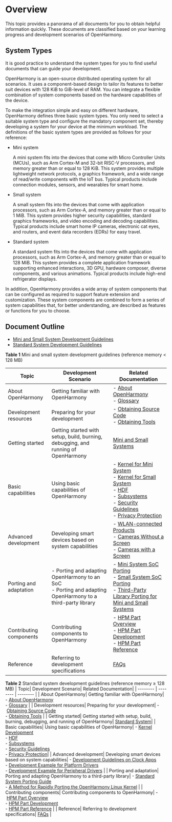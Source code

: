 # Overview<a name="ZH-CN_TOPIC_0000001152533331"></a>

This topic provides a panorama of all documents for you to obtain helpful information quickly. These documents are classified based on your learning progress and development scenarios of OpenHarmony.

## System Types<a name="section767218232110"></a>

It is good practice to understand the system types for you to find useful documents that can guide your development.

OpenHarmony is an open-source distributed operating system for all scenarios. It uses a component-based design to tailor its features to better suit devices with 128 KiB to GiB-level of RAM. You can integrate a flexible combination of system components based on the hardware capabilities of the device.

To make the integration simple and easy on different hardware, OpenHarmony defines three basic system types. You only need to select a suitable system type and configure the mandatory component set, thereby developing a system for your device at the minimum workload. The definitions of the basic system types are provided as follows for your reference:

-   Mini system

    A mini system fits into the devices that come with Micro Controller Units (MCUs), such as Arm Cortex-M and 32-bit RISC-V processors, and memory greater than or equal to 128 KiB. This system provides multiple lightweight network protocols, a graphics framework, and a wide range of read/write components with the IoT bus. Typical products include connection modules, sensors, and wearables for smart home.

-   Small system

    A small system fits into the devices that come with application processors, such as Arm Cortex-A, and memory greater than or equal to 1 MiB. This system provides higher security capabilities, standard graphics frameworks, and video encoding and decoding capabilities. Typical products include smart home IP cameras, electronic cat eyes, and routers, and event data recorders (EDRs) for easy travel.

-   Standard system

    A standard system fits into the devices that come with application processors, such as Arm Cortex-A, and memory greater than or equal to 128 MiB. This system provides a complete application framework supporting enhanced interactions, 3D GPU, hardware composer, diverse components, and various animations. Typical products include high-end refrigerator displays.


In addition, OpenHarmony provides a wide array of system components that can be configured as required to support feature extension and customization. These system components are combined to form a series of system capabilities that, for better understanding, are described as features or functions for you to choose.

## Document Outline<a name="section19810171681218"></a>

-   [Mini and Small System Development Guidelines](#table3762949121211)
-   [Standard System Development Guidelines](#table17667535516)

**Table 1** Mini and small system development guidelines (reference memory < 128 MB)

| Topic| Development Scenario| Related Documentation|
| -------- | -------- | -------- |
| About OpenHarmony| Getting familiar with OpenHarmony| -&nbsp;[About OpenHarmony](https://gitee.com/openharmony)<br>-&nbsp;[Glossary](../glossary.md) |
| Development resources| Preparing for your development| -&nbsp;[Obtaining Source Code](get-code/sourcecode-acquire.md)<br>-&nbsp;[Obtaining Tools](get-code/gettools-acquire.md) |
| Getting started| Getting started with setup, build, burning, debugging, and running of OpenHarmony| [Mini and Small Systems](quickstart/quickstart-lite.md)|
| Basic capabilities| Using basic capabilities of OpenHarmony| -&nbsp;[Kernel for Mini System](kernel/kernel-mini-overview.md)<br>-&nbsp;[Kernel for Small System](kernel/kernel-small-overview.md)<br>-&nbsp;[HDF](driver/driver-hdf-overview.md)<br>-&nbsp;[Subsystems](subsystems/subsys-build-mini-lite.md)<br>-&nbsp;[Security Guidelines](security/security-guidelines-overall.md)<br>-&nbsp;[Privacy Protection](security/security-privacy-protection.md)|
| Advanced development| Developing smart devices based on system capabilities| -&nbsp;[WLAN-connected Products](guide/device-wlan-led-control.md)<br>-&nbsp;[Cameras Without a Screen](guide/device-iotcamera-control-overview.md)<br>-&nbsp;[Cameras with a Screen](guide/device-camera-control-overview.md) |
| Porting and adaptation| -&nbsp;Porting and adapting OpenHarmony to an SoC<br>-&nbsp;Porting and adapting OpenHarmony to a third-party library| -&nbsp;[Mini System SoC Porting](porting/oem_transplant_chip_prepare_knows.md)<br>-&nbsp;[Small System SoC Porting](porting/porting-smallchip-prepare-needs.md)<br>-&nbsp;[Third-Party Library Porting for Mini and Small Systems](porting/porting-thirdparty-overview.md) |
| Contributing components| Contributing components to OpenHarmony| -&nbsp;[HPM Part Overview](hpm-part/hpm-part-about.md)<br>-&nbsp;[HPM Part Development](hpm-part/hpm-part-development.md)<br>-&nbsp;[HPM Part Reference](hpm-part/hpm-part-reference.md) |
| Reference| Referring to development specifications| [FAQs](faqs/faqs-overview.md) |


**Table 2** Standard system development guidelines (reference memory ≥ 128 MB)
| Topic| Development Scenario| Related Documentation|
| -------- | -------- | -------- |
| About OpenHarmony| Getting familiar with OpenHarmony| -&nbsp;[About OpenHarmony](https://gitee.com/openharmony)<br>-&nbsp;[Glossary](../glossary.md) |
| Development resources| Preparing for your development| -&nbsp;[Obtaining Source Code](get-code/sourcecode-acquire.md)<br>-&nbsp;[Obtaining Tools](get-code/gettools-acquire.md) |
| Getting started| Getting started with setup, build, burning, debugging, and running of OpenHarmony| [Standard System](quick-start/)|
| Basic capabilities| Using basic capabilities of OpenHarmony| -&nbsp;[Kernel Development](kernel/kernel-standard.md)<br>-&nbsp;[HDF](driver/driver-hdf-overview.md)<br>-&nbsp;[Subsystems](subsystems/subsys-build-standard-large.md)<br>-&nbsp;[Security Guidelines](security/security-guidelines-overall.md)<br>-&nbsp;[Privacy Protection](security/security-privacy-protection.md)|
| Advanced development| Developing smart devices based on system capabilities| -&nbsp;[Development Guidelines on Clock Apps](guide/device-clock-guide.md)<br>-&nbsp;[Development Example for Platform Drivers](guide/device-driver-demo.md)<br>-&nbsp;[Development Example for Peripheral Drivers](guide/device-outerdriver-demo.md) |
| Porting and adaptation| Porting and adapting OpenHarmony to a third-party library| -&nbsp;[Standard System Porting Guide](porting/standard-system-porting-guide.md)<br>-&nbsp;[A Method for Rapidly Porting the OpenHarmony Linux Kernel](porting/porting-linux-kernel.md) |
| Contributing components| Contributing components to OpenHarmony| -&nbsp;[HPM Part Overview](hpm-part/hpm-part-about.md)<br>-&nbsp;[HPM Part Development](hpm-part/hpm-part-development.md)<br>-&nbsp;[HPM Part Reference](hpm-part/hpm-part-reference.md) |
| Reference| Referring to development specifications| [FAQs](faqs/faqs-overview.md) |
